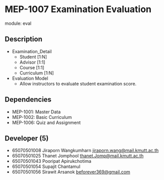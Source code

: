 # MEP-1007 Examination Evaluation

module: eval

## Description
- Examination_Detail
    - Student [1:N]
    - Advisor [1:1]
    - Course [1:1]
    - Curriculum [1:N]
- Evaluation Model
    -  Allow instructors to evaluate student examination score.

## Dependencies
- MEP-1001: Master Data
- MEP-1002: Basic Curriculum
- MEP-1006: Quiz and Assignment

## Developer (5)
- 65070501008 Jiraporn Wangkumharn jiraporn.wang@mail.kmutt.ac.th
- 65070501025 Thanet Jomphool thanet.Jomp@mail.kmutt.ac.th
- 65070501043 Pooripat Apirukchotima
- 65070501054 Supajit Chantamul
- 65070501056 Sirawit Arsanok beforever369@gmail.com 